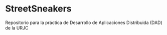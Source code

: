 # StreetSneakers
Repositorio para la práctica de Desarrollo de Aplicaciones Distribuida (DAD) de la URJC

